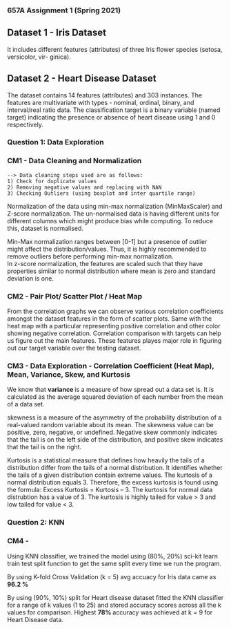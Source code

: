 ### 657A Assignment 1 (Spring 2021)

## Dataset 1 - Iris Dataset
It includes different features (attributes) of three Iris flower species (setosa, versicolor, vir- ginica).

## Dataset 2 - Heart Disease Dataset
The dataset contains 14 features (attributes) and 303 instances. The features are multivariate with types - nominal, ordinal, binary, and interval/real ratio data. The classification target is a binary variable (named target) indicating the presence or absence of heart disease using 1 and 0 respectively.

### Question 1: Data Exploration
### CM1 - Data Cleaning and Normalization 
    --> Data cleaning steps used are as follows:
    1) Check for duplicate values
    2) Removing negative values and replacing with NAN 
    3) Checking Outliers (using boxplot and inter quartile range)
    
Normalization of the data using min-max normalization (MinMaxScaler) and Z-score normalization. The un-normalised data is having different units for different columns which might produce bias while computing. To reduce this, dataset is normalised.                                                        

Min-Max normalization ranges between [0-1] but a presence of outlier might affect the distribution/values. Thus, it is highly recommended to remove outliers before performing min-max normalization.                                                        
In z-score normalization, the features are scaled such that they have properties similar to normal distribution where mean is zero and standard deviation is one.

### CM2 - Pair Plot/ Scatter Plot / Heat Map

From the correlation graphs we can observe various correlation coefficients amongst the dataset features in the form of scatter plots. Same with the heat map with a particular representing positive correlation and other color showing negative correlation.
Correlation comparison with targets can help us figure out the main features. These features playes major role in figuring out our target variable over the testing dataset.

### CM3 - Data Exploration - Correlation Coefficient (Heat Map), Mean, Variance, Skew, and Kurtosis
We know that <b> variance </b> is a measure of how spread out a data set is. It is calculated as the average squared deviation of each number from the mean of a data set. 

skewness is a measure of the asymmetry of the probability distribution of a real-valued random variable about its mean. The skewness value can be positive, zero, negative, or undefined. Negative skew commonly indicates that the tail is on the left side of the distribution, and positive skew indicates that the tail is on the right.

Kurtosis is a statistical measure that defines how heavily the tails of a distribution differ from the tails of a normal distribution. It identifies whether the tails of a given distribution contain extreme values. The kurtosis of a normal distribution equals 3. Therefore, the excess kurtosis is found using the formula: Excess Kurtosis = Kurtosis – 3. The kurtosis for normal data distrubtion has a value of 3.
The kurtosis is highly tailed for value > 3 and  low tailed for value < 3.

### Question 2: KNN
### CM4 - 
Using KNN classifier, we trained the model using (80%, 20%) sci-kit learn train test split function to get the same split every time we run the program.

By using K-fold Cross Validation (k = 5) avg accuacy for Iris data came as <b> 96.2 % </b>

By using (90%, 10%) split for Heart disease dataset fitted the KNN classifier for a range of k values (1 to 25) and stored accuracy scores across all the k values for comparison. Highest <b> 78% </b> accuracy was achieved at k = 9 for Heart Disease data.

